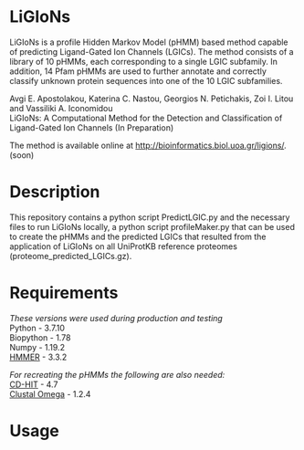 # LiGIoNs
LiGIoNs is a profile Hidden Markov Model (pHMM) based method capable of predicting Ligand-Gated Ion Channels (LGICs). The method consists of a library of 10 pHMMs, each corresponding to a single LGIC subfamily. In addition, 14 Pfam pHMMs are used to further annotate and correctly classify unknown protein sequences into one of the 10 LGIC subfamilies.

Avgi E. Apostolakou, Katerina C. Nastou, Georgios N. Petichakis, Zoi I. Litou and Vassiliki A. Iconomidou  
LiGIoNs: Α Computational Method for the Detection and Classification of Ligand-Gated Ion Channels (In Preparation)

The method is available online at http://bioinformatics.biol.uoa.gr/ligions/.  (soon)

# Description
This repository contains a python script PredictLGIC.py and the necessary files to run LiGIoNs locally, a python script profileMaker.py that can be used to create the pHMMs and the predicted LGICs that resulted from the application of LiGIoNs on all UniProtKB reference proteomes (proteome_predicted_LGICs.gz).

# Requirements
*These versions were used during production and testing*  
Python - 3.7.10  
Biopython - 1.78  
Numpy - 1.19.2  
[HMMER](http://hmmer.org/) - 3.3.2

*For recreating the pHMMs the following are also needed:*  
[CD-HIT](http://weizhong-lab.ucsd.edu/cd-hit/) - 4.7  
[Clustal Omega](http://www.clustal.org/omega/) - 1.2.4  

# Usage
